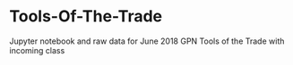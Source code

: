 # Tools-Of-The-Trade
Jupyter notebook and raw data for June 2018 GPN Tools of the Trade with incoming class
